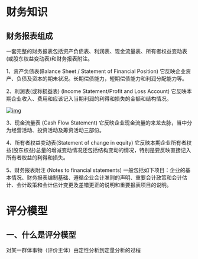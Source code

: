 # 财务知识

<!-- 参考：https://zhidao.baidu.com/question/1500777994037012299.html  -->

## 财务报表组成

一套完整的财务报表包括资产负债表、利润表、现金流量表、所有者权益变动表(或股东权益变动表)和财务报表附注。

1、资产负债表(Balance Sheet / Statement of Financial Position) 它反映企业资产、负债及资本的期未状况。长期偿债能力，短期偿债能力和利润分配能力等。

2、利润表(或称损益表) (Income Statement/Profit and Loss Account) 它反映本期企业收入、费用和应该记入当期利润的利得和损失的金额和结构情况。

[![img](https://iknow-pic.cdn.bcebos.com/48540923dd54564e1863da12bdde9c82d1584f92?x-bce-process%3Dimage%2Fresize%2Cm_lfit%2Cw_600%2Ch_800%2Climit_1%2Fquality%2Cq_85%2Fformat%2Cf_jpg)](https://iknow-pic.cdn.bcebos.com/48540923dd54564e1863da12bdde9c82d1584f92)

3、现金流量表 (Cash Flow Statement) 它反映企业现金流量的来龙去脉，当中分为经营活动、投资活动及筹资活动三部份。

4、所有者权益变动表(Statement of change in equity) 它反映本期企业所有者权益(股东权益)总量的增减变动情况还包括结构变动的情况，特别是要反映直接记入所有者权益的利得和损失。

5、财务报表附注 (Notes to financial statements) 一般包括如下项目：企业的基本情况、财务报表编制基础、遵循企业会计准则的声明、重要会计政策和会计估计、会计政策和会计估计变更及差错更正的说明和重要报表项目的说明。

# 评分模型

<!--  参考：https://baijiahao.baidu.com/s?id=1683850526972117724 -->

## 一、什么是评分模型

对某一群体事物（评价主体）由定性分析到定量分析的过程

